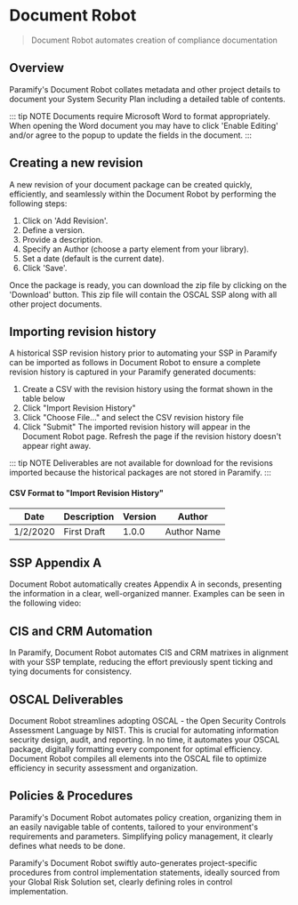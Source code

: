 # Document Robot
> Document Robot automates creation of compliance documentation

<YouTube src="https://www.youtube.com/embed/sw51DigmkK8?si=fPvmf0Oaza-Q7dc3"/>

## Overview
Paramify's Document Robot collates metadata and other project details to document your System Security Plan including a detailed table of contents.

::: tip NOTE
Documents require Microsoft Word to format appropriately. When opening the Word document you may have to click 'Enable Editing' and/or agree to the popup to update the fields in the document.
:::

## Creating a new revision
A new revision of your document package can be created quickly, efficiently, and seamlessly within the Document Robot by performing the following steps: 
1. Click on 'Add Revision'.
2. Define a version.
3. Provide a description.
4. Specify an Author (choose a party element from your library).
5. Set a date (default is the current date).
6. Click 'Save'.

Once the package is ready, you can download the zip file by clicking on the 'Download' button. This zip file will contain the OSCAL SSP along with all other project documents.

<YouTube src="https://www.youtube.com/embed/UkZqJWuZb7E?si=mAgjPDAC9O4p6S0s"/>

## Importing revision history
A historical SSP revision history prior to automating your SSP in Paramify can be imported as follows in Document Robot to ensure a complete revision history is captured in your Paramify generated documents:
1. Create a CSV with the revision history using the format shown in the table below
2. Click "Import Revision History"
3. Click "Choose File..." and select the CSV revision history file
4. Click "Submit"
The imported revision history will appear in the Document Robot page. Refresh the page if the revision history doesn't appear right away.

::: tip NOTE
Deliverables are not available for download for the revisions imported because the historical packages are not stored in Paramify.
:::

#### CSV Format to "Import Revision History"
| Date | Description | Version | Author |
| ---------- | ------------------------------ | ------ | ------------------------------ |
| 1/2/2020 | First Draft | 1.0.0 | Author Name |


## SSP Appendix A
Document Robot automatically creates Appendix A in seconds, presenting the information in a clear, well-organized manner. Examples can be seen in the following video:

<YouTube src="https://www.youtube.com/embed/DqGStLLD9x4?si=2oe0w9IsgJAcl_XJ"/>

## CIS and CRM Automation
In Paramify, Document Robot automates CIS and CRM matrixes in alignment with your SSP template, reducing the effort previously spent ticking and tying documents for consistency.

<YouTube src="https://www.youtube.com/embed/oCjK3UDwJ9Y?si=pBwKDTxpa44oCW7L"/>

## OSCAL Deliverables
Document Robot streamlines adopting OSCAL - the Open Security Controls Assessment Language by NIST.  This is crucial for automating information security design, audit, and reporting. In no time, it automates your OSCAL package, digitally formatting every component for optimal efficiency. Document Robot compiles all elements into the OSCAL file to optimize efficiency in security assessment and organization.

<YouTube src="https://www.youtube.com/embed/pbxCvKjnI8Q?si=19-W2GjzyesSpXz2"/>

## Policies & Procedures
Paramify's Document Robot automates policy creation, organizing them in an easily navigable table of contents, tailored to your environment's requirements and parameters. Simplifying policy management, it clearly defines what needs to be done.

<YouTube src="https://www.youtube.com/embed/9qEA8Oa_488?si=OqePMg7p5TJxI9Ja"/>

Paramify's Document Robot swiftly auto-generates project-specific procedures from control implementation statements, ideally sourced from your Global Risk Solution set, clearly defining roles in control implementation.

<YouTube src="https://www.youtube.com/embed/Lm-q-LzUWIw?si=IRaP82AuCw5N1h2x"/>
